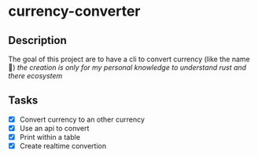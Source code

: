 # currency-converter

## Description

The goal of this project are to have a cli to convert currency (like the name 👀)
*the creation is only for my personal knowledge to understand rust and there ecosystem*

## Tasks

- [x] Convert currency to an other currency
- [x] Use an api to convert
- [x] Print within a table
- [x] Create realtime convertion
